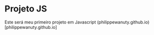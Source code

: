 # Projeto JS
 Este será meu primeiro projeto em Javascript
(philippewanuty.github.io)[philippewanuty.github.io]

